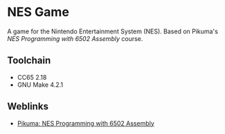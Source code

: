 # NES Game

A game for the Nintendo Entertainment System (NES). Based on Pikuma's *NES
Programming with 6502 Assembly* course.

## Toolchain

- CC65 2.18
- GNU Make 4.2.1

## Weblinks

- [Pikuma: NES Programming with 6502 Assembly
](https://pikuma.com/courses/nes-game-programming-tutorial)
